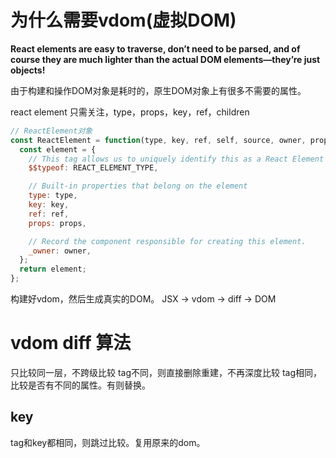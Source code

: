 # 为什么需要vdom(虚拟DOM)

**React elements are easy to traverse, don’t need to be parsed, and of course they are much lighter than the actual DOM elements—they’re just objects!**

由于构建和操作DOM对象是耗时的，原生DOM对象上有很多不需要的属性。

react element 只需关注，type，props，key，ref，children

```js
// ReactElement对象
const ReactElement = function(type, key, ref, self, source, owner, props) {
  const element = {
    // This tag allows us to uniquely identify this as a React Element
    $$typeof: REACT_ELEMENT_TYPE,

    // Built-in properties that belong on the element
    type: type,
    key: key,
    ref: ref,
    props: props,

    // Record the component responsible for creating this element.
    _owner: owner,
  };
  return element;
};
```

构建好vdom，然后生成真实的DOM。
JSX -> vdom -> diff -> DOM


# vdom diff 算法
只比较同一层，不跨级比较
tag不同，则直接删除重建，不再深度比较
tag相同，比较是否有不同的属性。有则替换。

## key
tag和key都相同，则跳过比较。复用原来的dom。